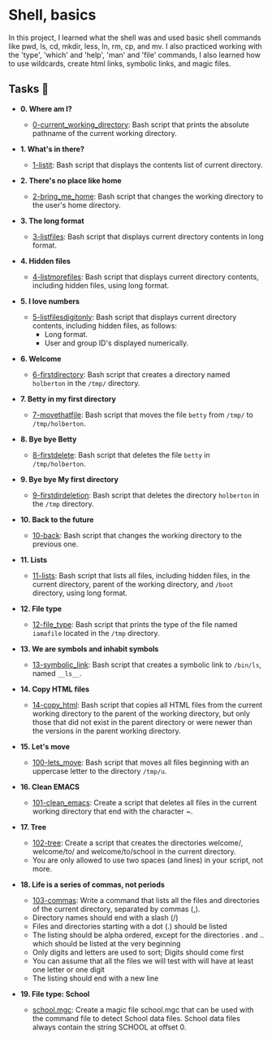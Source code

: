 # Shell, basics

In this project, I learned what the shell was and used basic shell commands like
pwd, ls, cd, mkdir, less, ln, rm, cp, and mv. I also practiced working with the 
'type', 'which' and 'help', 'man' and 'file' commands, I also learned how to use
wildcards, create html links, symbolic links, and magic files.

## Tasks :page_with_curl:

* **0. Where am I?**
  * [0-current_working_directory](./0-current_working_directory): Bash script that
  prints the absolute pathname of the current working directory.
  
* **1. What's in there?**
  * [1-listit](./1-listit): Bash script that displays the contents list of current directory.

* **2. There's no place like home**
  * [2-bring_me_home](./2-bring_me_home): Bash script that changes the working directory to the
  user's home directory.
  
* **3. The long format**
  * [3-listfiles](./3-listfiles): Bash script that displays current directory contents in
  long format.
  
* **4. Hidden files**
  * [4-listmorefiles](./4-listmorefiles): Bash script that displays current directory contents,
  including hidden files, using long format.
  
* **5. I love numbers**
  * [5-listfilesdigitonly](./5-listfilesdigitonly): Bash script that displays current directory
  contents, including hidden files, as follows:
    * Long format.
    * User and group ID's displayed numerically.

* **6. Welcome**
  * [6-firstdirectory](./6-firstdirectory): Bash script that creates a directory named `holberton`
  in the `/tmp/` directory.
  
* **7. Betty in my first directory**
  * [7-movethatfile](./7-movethatfile): Bash script that moves the file `betty` from `/tmp/` to
  `/tmp/holberton`.
  
* **8. Bye bye Betty**
  * [8-firstdelete](./8-firstdelete): Bash script that deletes the file `betty` in `/tmp/holberton`.
 
* **9. Bye bye My first directory**
  * [9-firstdirdeletion](./9-firstdirdeletion): Bash script that deletes the directory `holberton`
  in the `/tmp` directory.
  
* **10. Back to the future**
  * [10-back](./10-back): Bash script that changes the working directory to the previous one.
  
* **11. Lists**
  * [11-lists](./11-lists): Bash script that lists all files, including hidden files, in the
  current directory, parent of the working directory, and `/boot` directory, using long format.
  
* **12. File type**
  *  [12-file_type](./12-file_type): Bash script that prints the type of the file named
  `iamafile` located in the `/tmp` directory.
  
* **13. We are symbols and inhabit symbols**
  * [13-symbolic_link](./13-symbolic_link): Bash script that creates a symbolic link to `/bin/ls`,
  named `__ls__`.
  
* **14. Copy HTML files**
  * [14-copy_html](./14-copy_html): Bash script that copies all HTML files from the current
  working directory to the parent of the working directory, but only those that
  did not exist in the parent directory or were newer than the versions in the parent working directory.

* **15. Let's move**
  * [100-lets_move](./100-lets_move): Bash script that moves all files beginning with an uppercase
  letter to the directory `/tmp/u`.
  
* **16. Clean EMACS**
  * [101-clean_emacs](./101-clean_emacs): Create a script that deletes all files in the current working
  directory that end with the character ~.
 
* **17. Tree**
  * [102-tree](./102-tree): Create a script that creates the directories welcome/, welcome/to/ and 
  welcome/to/school in the current directory.
  * You are only allowed to use two spaces (and lines) in your script, not more.
 
* **18. Life is a series of commas, not periods**
  * [103-commas](./103-commas): Write a command that lists all the files and directories of the current 
  directory, separated by commas (,).
  * Directory names should end with a slash (/)
  * Files and directories starting with a dot (.) should be listed
  * The listing should be alpha ordered, except for the directories . and .. which should be listed at the
  very beginning
  * Only digits and letters are used to sort; Digits should come first
  * You can assume that all the files we will test with will have at least one letter or one digit
  * The listing should end with a new line
 
* **19. File type: School**
  * [school.mgc](./school.mgc): Create a magic file school.mgc that can be used with the command file to detect 
  School data files. School data files always contain the string SCHOOL at offset 0.
